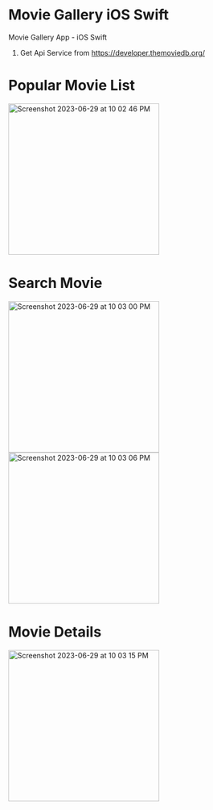 # Movie Gallery iOS Swift
Movie Gallery App - iOS Swift
1) Get Api Service from https://developer.themoviedb.org/ 

# Popular Movie List
<img width="300" alt="Screenshot 2023-06-29 at 10 02 46 PM" src="https://github.com/Gordan1991/moviegallery_ios_swift/assets/76845144/44e86719-da2c-4080-a8e1-73f20c64956a">


# Search Movie
<img width="300" alt="Screenshot 2023-06-29 at 10 03 00 PM" src="https://github.com/Gordan1991/moviegallery_ios_swift/assets/76845144/f9621b94-32ad-4d02-8ace-90faa2fb389f">
<img width="300" alt="Screenshot 2023-06-29 at 10 03 06 PM" src="https://github.com/Gordan1991/moviegallery_ios_swift/assets/76845144/b0a09a09-b60b-4000-936f-f9fb7030e20a">

# Movie Details
<img width="300" alt="Screenshot 2023-06-29 at 10 03 15 PM" src="https://github.com/Gordan1991/moviegallery_ios_swift/assets/76845144/5222eccb-86b3-42ea-b6fb-69d5af35455d">
